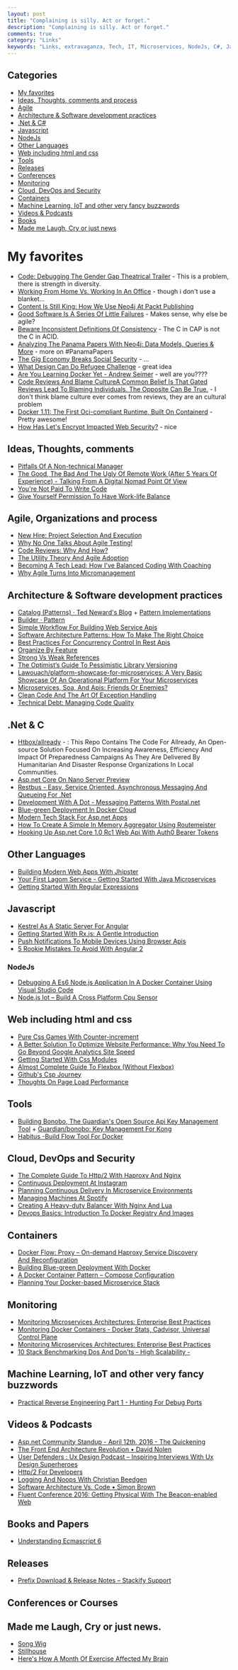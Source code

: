 ```yaml
---
layout: post
title: "Complaining is silly. Act or forget."
description: "Complaining is silly. Act or forget."
comments: true
category: "Links"
keywords: "Links, extravaganza, Tech, IT, Microservices, NodeJs, C#, Javascript, Solution architecture"
---
```

## Categories ##
 * [My favorites](#favorites)
 * [Ideas, Thoughts, comments and process](#ideas)
 * [Agile](#agile)
 * [Architecture & Software development practices](#development)
 * [.Net & C#](#net)
 * [Javascript](#javascript)
 * [NodeJs](#nodejs)
 * [Other Languages](#polygloting)
 * [Web including html and css](#web)
 * [Tools](#tools)
 * [Releases](#releases)
 * [Conferences](#conferences)
 * [Monitoring](#monitoring)
 * [Cloud, DevOps and Security](#devops)
 * [Containers](#containers)
 * [Machine Learning, IoT and other very fancy buzzwords](#iot)
 * [Videos & Podcasts](#videos)
 * [Books](#books)
 * [Made me Laugh, Cry or just news](#news)

# My favorites<a name="favorites"></a> #
 * [Code: Debugging The Gender Gap Theatrical Trailer](https://vimeo.com/123004482) - This is a problem, there is strength in diversity.
 * [Working From Home Vs. Working In An Office](http://www.theonion.com/graphic/working-home-vs-working-office-52630) - though i don't use a blanket...
 * [Content Is Still King: How We Use Neo4j At Packt Publishing](http://neo4j.com/blog/content-neo4j-packt-publishing/) 
 * [Good Software Is A Series Of Little Failures](https://medium.com/built-to-adapt/good-software-is-a-series-of-little-failures-e468220217e5#.h4siabx8g)  - Makes sense, why else be agile?
 * [Beware Inconsistent Definitions Of Consistency](http://thinkrelevance.com/blog/2013/12/23/beware-inconsistent-definitions-of-consistency) - The C in CAP is not the C in ACID.
 * [Analyzing The Panama Papers With Neo4j: Data Models, Queries & More](http://neo4j.com/blog/analyzing-panama-papers-neo4j/) - more on #PanamaPapers
 * [The Gig Economy Breaks Social Security](http://highscalability.com/blog/2016/4/12/the-gig-economy-breaks-social-security.html) - ...
 * [What Design Can Do Refugee Challenge](http://www.whatdesigncando.com/challenge/) - great idea
 * [Are You Learning Docker Yet - Andrew Seimer](https://lostechies.com/andrewsiemer/2016/04/12/are-you-learning-docker-yet/) - well are you????
 * [Code Reviews And Blame CultureA Common Belief Is That Gated Reviews Lead To Blaming Individuals. The Opposite Can Be True.](http://verraes.net/2016/04/code-reviews-and-blame-culture/) - I don't think blame culture ever comes from reviews, they are an cultural problem
 * [Docker 1.11: The First Oci-compliant Runtime, Built On Containerd](https://blog.docker.com/2016/04/docker-engine-1-11-runc/) - Pretty awesome!
 * [How Has Let's Encrypt Impacted Web Security?](https://blogs.akamai.com/2016/04/how-has-lets-encrypt-impacted-web-security.html) - nice

## Ideas, Thoughts, comments <a name="ideas"></a> ##
 * [Pitfalls Of A Non-technical Manager](https://dzone.com/articles/pitfalls-of-a-non-technical-manager)
 * [The Good, The Bad And The Ugly Of Remote Work (After 5 Years Of Experience) - Talking From A Digital Nomad Point Of View](http://ionutn.com/the-good-bad-and-the-ugly-of-working-remote-after-5-years/)
 * [You're Not Paid To Write Code](http://nikolay.rocks/2016-04-12-coffee-code-machine)
 * [Give Yourself Permission To Have Work-life Balance](http://www.hanselman.com/blog/GiveYourselfPermissionToHaveWorklifeBalance.aspx)

## Agile, Organizations and process<a name="agile"></a> ##
 * [New Hire: Project Selection And Execution](https://engineering.medallia.com/blog/new-hire-project-selection-and-execution/)
 * [Why No One Talks About Agile Testing!](https://dzone.com/articles/why-no-one-talks-about-agile-testing-1)
 * [Code Reviews: Why And How?](https://www.kenneth-truyers.net/2016/04/08/code-reviews-why-and-how/)
 * [The Utility Theory And Agile Adoption](https://dzone.com/articles/expected-utility-and-agile)
 * [Becoming A Tech Lead: How I've Balanced Coding With Coaching](http://product.hubspot.com/blog/tech-lead-balancing-coaching-with-coding)
 * [Why Agile Turns Into Micromanagement](https://dzone.com/articles/agile-micromanagement-in-the-era-of-autonomy-maste)

## Architecture & Software development practices <a name="development"></a> ##
 * [Catalog (Patterns) · Ted Neward's Blog](http://blogs.tedneward.com/patterns/Catalog/) + [Pattern Implementations](http://blogs.tedneward.com/patterns/PatternImplementations/)
 * [Builder · Pattern](http://blogs.tedneward.com/patterns/Builder/)
 * [Simple Workflow For Building Web Service Apis](https://yahooeng.tumblr.com/post/142418165386/simple-workflow-for-building-web-service-apis)
 * [Software Architecture Patterns: How To Make The Right Choice](http://techbeacon.com/top-5-software-architecture-patterns-how-make-right-choice)
 * [Best Practices For Concurrency Control In Rest Apis](http://labs.unacast.com/2016/04/08/best-practices-for-concurrency-control-in-rest-apis/)
 * [Organize By Feature](http://codeopinion.com/organize-by-feature/)
 * [Strong Vs Weak References](https://elliot.land/strong-vs-weak-references)
 * [The Optimist’s Guide To Pessimistic Library Versioning](https://blog.codeship.com/optimists-guide-pessimistic-library-versioning/)
 * [Lawouach/platform-showcase-for-microservices: A Very Basic Showcase Of An Operational Platform For Your Microservices](https://github.com/Lawouach/platform-showcase-for-microservices)
 * [Microservices, Soa, And Apis: Friends Or Enemies?](https://www.ibm.com/developerworks/websphere/library/techarticles/1601_clark-trs/1601_clark.html)
 * [Clean Code And The Art Of Exception Handling](https://www.toptal.com/qa/clean-code-and-the-art-of-exception-handling)
 * [Technical Debt: Managing Code Quality](https://www.kenneth-truyers.net/2016/04/13/technical-debt-managing-code-quality/)

## **.Net & C**  <a name="net"></a> ##
 * [Htbox/allready](https://github.com/HTBox/allReady) - : This Repo Contains The Code For Allready, An Open-source Solution Focused On Increasing Awareness, Efficiency And Impact Of Preparedness Campaigns As They Are Delivered By Humanitarian And Disaster Response Organizations In Local Communities.
 * [Asp.net Core On Nano Server Preview](http://blog.guardrex.com/)
 * [Restbus - Easy, Service Oriented, Asynchronous Messaging And Queueing For .Net](http://restbus.org/)
 * [Development With A Dot - Messaging Patterns With Postal.net](http://weblogs.asp.net/ricardoperes/messaging-patterns-with-postal-net?WT.mc_id=DX_MVP4025064) 
 * [Blue-green Deployment In Docker Cloud](https://lostechies.com/gabrielschenker/2016/04/07/blue-green-deployment-in-docker-cloud/)
 * [Modern Tech Stack For Asp.net Apps](http://www.telerik.com/blogs/modern-tech-stack-for-asp-dotnet-apps)
 * [How To Create A Simple In Memory Aggregator Using Routemeister](http://danielwertheim.se/how-to-create-a-simple-in-memory-aggregator-using-routemeister/)
 * [Hooking Up Asp.net Core 1.0 Rc1 Web Api With Auth0 Bearer Tokens](http://blog.novanet.no/hooking-up-asp-net-core-1-rc1-web-api-with-auth0-bearer-tokens/)

## Other Languages  <a name="polygloting"></a> ##
 * [Building Modern Web Apps With Jhipster](http://blog.moove-it.com/building-modern-web-apps-with-jhipster/)
 * [Your First Lagom Service - Getting Started With Java Microservices](http://blog.eisele.net/2016/04/your-first-lagom-service-getting-started-with-java-microservices.html)
 * [Getting Started With Regular Expressions](https://periscopedata.com/blog//getting-started-with-regular-expressions.html)

## Javascript  <a name="javascript"></a> ##
 * [Kestrel As A Static Server For Angular](http://tattoocoder.azurewebsites.net/kestrel-as-a-static-server-for-angular/)
 * [Getting Started With Rx.js: A Gentle Introduction](http://www.barbarianmeetscoding.com/blog/2016/04/11/getting-started-with-rx-dot-js/)
 * [Push Notifications To Mobile Devices Using Browser Apis](http://blog.novanet.no/pushing-notifications-to-mobile-devices-using-browser-apis/)
 * [5 Rookie Mistakes To Avoid With Angular 2](http://angularjs.blogspot.dk/2016/04/5-rookie-mistakes-to-avoid-with-angular.html)

### NodeJs <a name="nodejs"></a> ###
 * [Debugging A Es6 Node.js Application In A Docker Container Using Visual Studio Code](https://alexanderzeitler.com/articles/debugging-a-nodejs-es6-application-in-a-docker-container-using-visual-studio-code/)
 * [Node.js Iot – Build A Cross Platform Cpu Sensor](http://thisdavej.com/node-js-iot-build-a-cross-platform-cpu-sensor/)

## Web including html and css  <a name="web"></a> ##
 * [Pure Css Games With Counter-increment](http://una.im/css-games/)
 * [A Better Solution To Optimize Website Performance: Why You Need To Go Beyond Google Analytics Site Speed](https://blogs.akamai.com/2016/04/a-better-solution-to-optimize-website-performance-why-you-need-to-go-beyond-google-analytics-site-sp.html)
 * [Getting Started With Css Modules](https://css-tricks.com/css-modules-part-2-getting-started/)
 * [Almost Complete Guide To Flexbox (Without Flexbox)](http://kyusuf.com/post/almost-complete-guide-to-flexbox-without-flexbox)
 * [Github's Csp Journey](http://githubengineering.com/githubs-csp-journey/)
 * [Thoughts On Page Load Performance](https://ymichael.com/2016/04/10/thoughts-page-load-performance.html)

## Tools <a name="tools"></a> ##
 * [Building Bonobo, The Guardian's Open Source Api Key Management Tool](https://www.theguardian.com/info/developer-blog/2016/apr/08/building-bonobo-the-guardians-open-source-api-key-management-tool) + [Guardian/bonobo: Key Management For Kong](https://github.com/guardian/bonobo)
 * [Habitus -Build Flow Tool For Docker](http://www.habitus.io/)

## Cloud, DevOps and Security<a name="devops"></a> ##
 * [The Complete Guide To Http/2 With Haproxy And Nginx](http://m12.io/blog/http-2-with-haproxy-and-nginx-guide)
 * [Continuous Deployment At Instagram](http://engineering.instagram.com/posts/1125308487520335/continuous-deployment-at-instagram/)
 * [Planning Continuous Delivery In Microservice Environments](http://www.openpersuasion.org/continuous-delivery-of-microservices/)
 * [Managing Machines At Spotify](https://labs.spotify.com/2016/03/25/managing-machines-at-spotify/)
 * [Creating A Heavy-duty Balancer With Nginx And Lua](http://alexfernandez.github.io/2016/nginx-balancer.html)
 * [Devops Basics: Introduction To Docker Registry And Images](http://blogs.technet.com/b/canitpro/archive/2016/04/12/devops-basics-introduction-to-docker-commands-and-concepts-part-2.aspx)

## Containers <a name="containers"></a> ##
 * [Docker Flow: Proxy – On-demand Haproxy Service Discovery And Reconfiguration](https://technologyconversations.com/2016/03/21/docker-flow-proxy-on-demand-haproxy-service-discovery-and-reconfiguration/)
 * [Building Blue-green Deployment With Docker](https://botleg.com/stories/blue-green-deployment-with-docker/)
 * [A Docker Container Pattern – Compose Configuration](http://blog.levvel.io/blog-post/a-docker-container-pattern-compose-configuration/)
 * [Planning Your Docker-based Microservice Stack](http://blog.cloud66.com/planning-your-docker-based-microservice-stack/)

## Monitoring <a name="monitoring"></a> ##
 * [Monitoring Microservices Architectures: Enterprise Best Practices](https://blog.risingstack.com/monitoring-microservices-architectures/)
 * [Monitoring Docker Containers - Docker Stats, Cadvisor, Universal Control Plane](http://blog.couchbase.com/2016/april/monitoring-docker-containers-docker-stats-cadvisor-universal-control-plane)
 * [Monitoring Microservices Architectures: Enterprise Best Practices](https://blog.risingstack.com/monitoring-microservices-architectures/)
 * [10 Stack Benchmarking Dos And Don'ts - High Scalability -](http://highscalability.com/blog/2016/4/13/10-stack-benchmarking-dos-and-donts.html)

## Machine Learning, IoT and other very fancy buzzwords <a name="iot"></a> ##
 * [Practical Reverse Engineering Part 1 - Hunting For Debug Ports](http://jcjc-dev.com/2016/04/08/reversing-huawei-router-1-find-uart/)

## Videos & Podcasts <a name="videos"></a> ##
 * [Asp.net Community Standup - April 12th, 2016 - The Quickening](https://www.youtube.com/watch?v=fkzeOqSNtwQ&list=PL0M0zPgJ3HSftTAAHttA3JQU4vOjXFquF&index=0)
 * [The Front End Architecture Revolution • David Nolen](https://www.youtube.com/watch?v=nDNU2pmuJA8&feature=youtu.be)
 * [User Defenders : Ux Design Podcast – Inspiring Interviews With Ux Design Superheroes](http://userdefenders.com/)
 * [Http/2 For Developers](https://murze.be/2016/04/http2-for-developers/)
 * [Logging And Noops With Christian Beedgen](http://softwareengineeringdaily.com/2016/04/11/logging-noops-christian-beedgen/)
 * [Software Architecture Vs. Code • Simon Brown](https://www.youtube.com/watch?v=GAFZcYlO5S0&feature=youtu.be)
 * [Fluent Conference 2016: Getting Physical With The Beacon-enabled Web](https://www.youtube.com/watch?v=1yd9ThWYcfw&feature=youtu.be)

## Books and Papers<a name="books"></a>  ##
 * [Understanding Ecmascript 6](https://leanpub.com/understandinges6/read)

## Releases <a name="releases"></a> ##
 * [Prefix Download & Release Notes – Stackify Support](http://support.stackify.com/hc/en-us/articles/207800663-Prefix-Release-Notes)

## Conferences or Courses<a name="conferences"></a> ##

## Made me Laugh, Cry or just news. <a name="news"></a> ##
 * [Song Wig](http://www.swiss-miss.com/2016/04/song-wig.html)
 * [Stillhouse](http://stillhouse.com/home)
 * [Here's How A Month Of Exercise Affected My Brain](http://www.fastcompany.com/3058441/how-to-be-a-success-at-everything/heres-how-a-month-of-exercise-affected-my-brain)